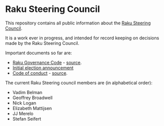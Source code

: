 # Raku Steering Council

This repository contains all public information about the [Raku Steering Council](https://raku.github.io/Raku-Steering-Council/).

It is a work ever in progress, and intended for record keeping on decisions
made by the Raku Steering Council.

Important documents so far are:

- [Raku Governance Code](papers/Raku_Steering_Council_Code) - [source](https://github.com/Raku/RSC/blob/main/papers/Raku_Steering_Council_Code.md).
- [Initial election announcement](https://github.com/Raku/RSC/blob/main/announcements/20200720.md)
- [Code of conduct](papers/CoC) - [source](https://github.com/Raku/Raku-Steering-Council/blob/main/papers/code_of_conduct.md).

The current Raku Steering council members are (in alphabetical order):

- Vadim Belman
- Geoffrey Broadwell
- Nick Logan
- Elizabeth Mattijsen
- JJ Merelo
- Stefan Seifert
